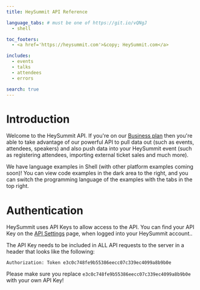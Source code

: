 ```yaml
---
title: HeySummit API Reference

language_tabs: # must be one of https://git.io/vQNgJ
  - shell

toc_footers:
  - <a href='https://heysummit.com'>&copy; HeySummit.com</a>

includes:
  - events
  - talks
  - attendees
  - errors

search: true
---
```


# Introduction

Welcome to the HeySummit API. If you're on our [Business plan](https://heysummit.com) then you're able to take advantage of our powerful API to pull data out (such as events, attendees, speakers) and also push data into your HeySummit event (such as registering attendees, importing external ticket sales and much more).

We have language examples in Shell (with other platform examples coming soon)! You can view code examples in the dark area to the right, and you can switch the programming language of the examples with the tabs in the top right.

# Authentication

HeySummit uses API Keys to allow access to the API. You can find your API Key on the [API Settings](https://heysummit.com/quick-launch/?path=/manage/event/api-settings/) page, when logged into your HeySummit account..

The API Key needs to be included in ALL API requests to the server in a header that looks like the following:

`Authorization: Token e3c0c748fe9b55386eecc07c339ec4099a8b9b0e`

<aside class="notice">
Please make sure you replace <code>e3c0c748fe9b55386eecc07c339ec4099a8b9b0e</code> with your own API Key!
</aside>
